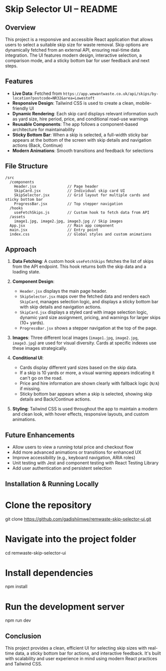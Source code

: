 # Skip Selector UI – README

## Overview

This project is a responsive and accessible React application that allows users to select a suitable skip size for waste removal. Skip options are dynamically fetched from an external API, ensuring real-time data integration. The UI features modern design, interactive selection, a comparison mode, and a sticky bottom bar for user feedback and next steps.

## Features

* **Live Data**: Fetched from `https://app.wewantwaste.co.uk/api/skips/by-location?postcode=NR32&area=Lowestoft`
* **Responsive Design**: Tailwind CSS is used to create a clean, mobile-friendly UI
* **Dynamic Rendering**: Each skip card displays relevant information such as yard size, hire period, price, and conditional road-use warnings
* **Reusable Components**: The app follows a component-based architecture for maintainability
* **Sticky Bottom Bar**: When a skip is selected, a full-width sticky bar appears at the bottom of the screen with skip details and navigation actions (Back, Continue)
* **Modern Animations**: Smooth transitions and feedback for selections

## File Structure

```
/src
  /components
    Header.jsx              // Page header
    SkipCard.jsx            // Individual skip card UI
    SkipSelector.jsx        // Grid layout for multiple cards and sticky bottom bar
    ProgressBar.jsx         // Top stepper navigation
  /hooks
    useFetchSkips.js        // Custom hook to fetch data from API
  /assets
    image1.jpg, image2.jpg, image3.jpg // Skip images
  App.jsx                   // Main app component
  main.jsx                  // Entry point
  index.css                 // Global styles and custom animations
```

## Approach

1. **Data Fetching**: A custom hook `useFetchSkips` fetches the list of skips from the API endpoint. This hook returns both the skip data and a loading state.

2. **Component Design**:
   * `Header.jsx` displays the main page header.
   * `SkipSelector.jsx` maps over the fetched data and renders each `SkipCard`, manages selection logic, and displays a sticky bottom bar with skip details and navigation actions.
   * `SkipCard.jsx` displays a styled card with image selection logic, dynamic yard size assignment, pricing, and warnings for larger skips (10+ yards).
   * `ProgressBar.jsx` shows a stepper navigation at the top of the page.

3. **Images**: Three different local images (`image1.jpg`, `image2.jpg`, `image3.jpg`) are used for visual diversity. Cards at specific indexes use these images strategically.

4. **Conditional UI**:
   * Cards display different yard sizes based on the skip data.
   * If a skip is 10 yards or more, a visual warning appears indicating it can't go on the road.
   * Price and hire information are shown clearly with fallback logic (`N/A`) if missing.
   * Sticky bottom bar appears when a skip is selected, showing skip details and Back/Continue actions.

5. **Styling**: Tailwind CSS is used throughout the app to maintain a modern and clean look, with hover effects, responsive layouts, and custom animations.

## Future Enhancements

* Allow users to view a running total price and checkout flow
* Add more advanced animations or transitions for enhanced UX
* Improve accessibility (e.g., keyboard navigation, ARIA roles)
* Unit testing with Jest and component testing with React Testing Library
* Add user authentication and persistent selection

## Installation & Running Locally

# Clone the repository
git clone https://github.com/gadishiimwe/remwaste-skip-selector-ui.git

# Navigate into the project folder
cd remwaste-skip-selector-ui

# Install dependencies
npm install

# Run the development server
npm run dev

## Conclusion

This project provides a clean, efficient UI for selecting skip sizes with real-time data, a sticky bottom bar for actions, and interactive feedback. It's built with scalability and user experience in mind using modern React practices and Tailwind CSS.
